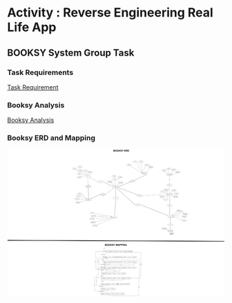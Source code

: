 ﻿# Activity : Reverse Engineering Real Life App 
## BOOKSY System Group Task

### Task Requirements

[Task Requirement](./PDF/Reverse-EngineeringaReal-LifeApp.pdf)


### Booksy Analysis

[Booksy Analysis](./PDF/Booksy_Analysis.pdf)


### Booksy ERD and Mapping

![Booksy ERD and Mapping](./images/BooksyErdMapping.png)